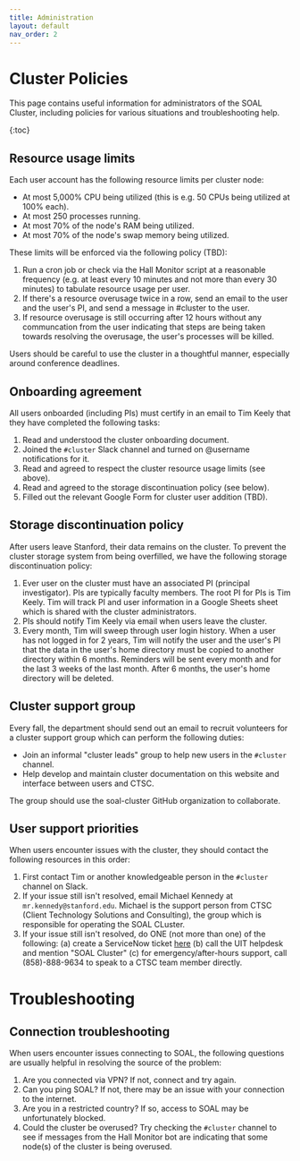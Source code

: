 ```yaml
---
title: Administration
layout: default
nav_order: 2
---
```


# Cluster Policies

This page contains useful information for administrators of the SOAL Cluster, including policies for various situations and troubleshooting help.

{:toc}

## Resource usage limits

Each user account has the following resource limits per cluster node: 

- At most 5,000% CPU being utilized (this is e.g. 50 CPUs being utilized at 100% each).
- At most 250 processes running.
- At most 70% of the node's RAM being utilized.
- At most 70% of the node's swap memory being utilized.

These limits will be enforced via the following policy (TBD):

1. Run a cron job or check via the Hall Monitor script at a reasonable frequency (e.g. at least every 10 minutes and not more than every 30 minutes) to tabulate resource usage per user.
2. If there's a resource overusage twice in a row, send an email to the user and the user's PI, and send a message in #cluster to the user.
3. If resource overusage is still occurring after 12 hours without any communcation from the user indicating that steps are being taken towards resolving the overusage, the user's processes will be killed.

Users should be careful to use the cluster in a thoughtful manner, especially around conference deadlines.

## Onboarding agreement

All users onboarded (including PIs) must certify in an email to Tim Keely that they have completed the following tasks:

1. Read and understood the cluster onboarding document.
2. Joined the `#cluster` Slack channel and turned on @username notifications for it.
3. Read and agreed to respect the cluster resource usage limits (see above).
4. Read and agreed to the storage discontinuation policy (see below).
5. Filled out the relevant Google Form for cluster user addition (TBD).

## Storage discontinuation policy

After users leave Stanford, their data remains on the cluster. To prevent the cluster storage system from being overfilled, we have the following storage discontinuation policy:

1. Ever user on the cluster must have an associated PI (principal investigator). PIs are typically faculty members. The root PI for PIs is Tim Keely. Tim will track PI and user information in a Google Sheets sheet which is shared with the cluster administrators.
2. PIs should notify Tim Keely via email when users leave the cluster.
4. Every month, Tim will sweep through user login history. When a user has not logged in for 2 years, Tim will notify the user and the user's PI that the data in the user's home directory must be copied to another directory within 6 months. Reminders will be sent every month and for the last 3 weeks of the last month. After 6 months, the user's home directory will be deleted.

## Cluster support group

Every fall, the department should send out an email to recruit volunteers for a cluster support group which can perform the following duties:

- Join an informal "cluster leads" group to help new users in the `#cluster` channel.
- Help develop and maintain cluster documentation on this website and interface between users and CTSC.

The group should use the soal-cluster GitHub organization to collaborate.

## User support priorities

When users encounter issues with the cluster, they should contact the following resources in this order:

1. First contact Tim or another knowledgeable person in the `#cluster` channel on Slack.
2. If your issue still isn't resolved, email Michael Kennedy at `mr.kennedy@stanford.edu`. Michael is the support person from CTSC (Client Technology Solutions and Consulting), the group which is responsible for operating the SOAL CLuster.
3. If your issue still isn't resolved, do ONE (not more than one) of the following: (a) create a ServiceNow ticket [here](https://stanford.service-now.com/it_services?id=sc_cat_item&sys_id=ec490b5f876d3950a7a497d83cbb35c1) (b) call the UIT helpdesk and mention "SOAL Cluster" (c) for emergency/after-hours support, call (858)-888-9634 to speak to a CTSC team member directly.

# Troubleshooting

## Connection troubleshooting

When users encounter issues connecting to SOAL, the following questions are usually helpful in resolving the source of the problem:

1. Are you connected via VPN? If not, connect and try again.
2. Can you ping SOAL? If not, there may be an issue with your connection to the internet.
3. Are you in a restricted country? If so, access to SOAL may be unfortunately blocked.
4. Could the cluster be overused? Try checking the `#cluster` channel to see if messages from the Hall Monitor bot are indicating that some node(s) of the cluster is being overused.

